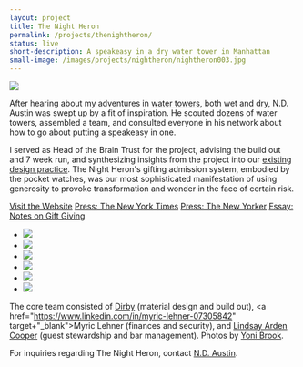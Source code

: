 ```yaml
---
layout: project
title: The Night Heron
permalink: /projects/thenightheron/
status: live
short-description: A speakeasy in a dry water tower in Manhattan
small-image: /images/projects/nightheron/nightheron003.jpg
---
```


<img src=" {{base.url }}/images/projects/nightheron/nightheron005.jpg">

After hearing about my adventures in <a href="http://www.nytimes.com/2013/07/18/nyregion/daring-enough-to-bare-it-all-for-a-new-york-swim.html" target="_blank">water towers</a>, both wet and dry, N.D. Austin was swept up by a fit of inspiration. He scouted dozens of water towers, assembled a team, and consulted everyone in his network about how to go about putting a speakeasy in one.   

I served as Head of the Brain Trust for the project, advising the build out and 7 week run, and synthesizing insights from the project into our <a href="/projects/sextantworks/">existing design practice</a>. The Night Heron's gifting admission system, embodied by the pocket watches, was our most sophisticated manifestation of using generosity to provoke transformation and wonder in the face of certain risk.

<a href="http://nightheronspeakeasy.com/" target="_blank" class="button small info">Visit the Website</a> <a href="http://www.nytimes.com/slideshow/2013/05/22/nyregion/20130522_SPEAKEASY.html?_r=0" target="_blank" class="button small info">Press: The New York Times</a> <a href="http://www.newyorker.com/magazine/2013/05/27/tower-heist" target="_blank" class="button small info">Press: The New Yorker</a> <a href="/2013/05/notes-on-gift-giving/" class="button small info">Essay: Notes on Gift Giving</a>

<ul class="medium-block-grid-2 small-block-grid-1">

<li>
<img src="{{ site.baseurl }}/images/projects/nightheron/nightheron006.jpg" />
</li>

<li>
<img src="{{ site.baseurl }}/images/projects/nightheron/nightheron002.jpg" />
</li>

<li>
<img src="{{ site.baseurl }}/images/projects/nightheron/MG_6658_YoniBrook-1024x682.jpg" />
</li>


<li>
<img src="{{ site.baseurl }}/images/projects/nightheron/nightheron001.jpg" />
</li>


<li>
<img src="{{ site.baseurl }}/images/projects/nightheron/5_MG_6339_YoniBrook.jpg" />
</li>


<li>
<img src="{{ site.baseurl }}/images/projects/nightheron/1_MG_6437_YoniBrook.jpg" />
</li>

</ul>

The core team consisted of <a href="http://dirby.info/" target="_blank">Dirby</a> (material design and build out), <a href="https://www.linkedin.com/in/myric-lehner-07305842" target+"_blank">Myric Lehner</a> (finances and security), and  <a href="http://www.lindsayardencooper.com/" target="_blank">Lindsay Arden Cooper</a> (guest stewardship and bar management). Photos by <a href="http://cargocollective.com/yonibrook" target="_blank">Yoni Brook</a>.

For inquiries regarding The Night Heron, contact <a href="mailto:imbibe@nightheronspeakeasy.com">N.D. Austin</a>.

